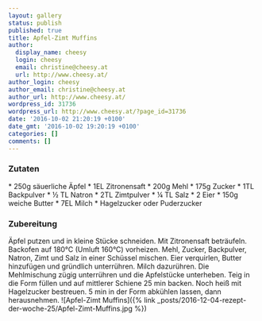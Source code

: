 ```yaml
---
layout: gallery
status: publish
published: true
title: Apfel-Zimt Muffins
author:
  display_name: cheesy
  login: cheesy
  email: christine@cheesy.at
  url: http://www.cheesy.at/
author_login: cheesy
author_email: christine@cheesy.at
author_url: http://www.cheesy.at/
wordpress_id: 31736
wordpress_url: http://www.cheesy.at/?page_id=31736
date: '2016-10-02 21:20:19 +0100'
date_gmt: '2016-10-02 19:20:19 +0100'
categories: []
comments: []
---
```

### Zutaten
\* 250g säuerliche Äpfel
\* 1EL Zitronensaft
\* 200g Mehl
\* 175g Zucker
\* 1TL Backpulver
\* ½ TL Natron
\* 2TL Zimtpulver
\* ¼ TL Salz
\* 2 Eier
\* 150g weiche Butter
\* 7EL Milch
\* Hagelzucker oder Puderzucker
### Zubereitung
Äpfel putzen und in kleine Stücke schneiden. Mit Zitronensaft beträufeln. Backofen auf 180°C (Umluft 160°C) vorheizen. Mehl, Zucker, Backpulver, Natron, Zimt und Salz in einer Schüssel mischen. Eier verquirlen, Butter hinzufügen und gründlich unterrühren. Milch dazurühren. Die Mehlmischung zügig unterrühren und die Apfelstücke unterheben. Teig in die Form füllen und auf mittlerer Schiene 25 min backen. Noch heiß mit Hagelzucker bestreuen. 5 min in der Form abkühlen lassen, dann herausnehmen.
![Apfel-Zimt Muffins]({% link _posts/2016-12-04-rezept-der-woche-25/Apfel-Zimt-Muffins.jpg %})
